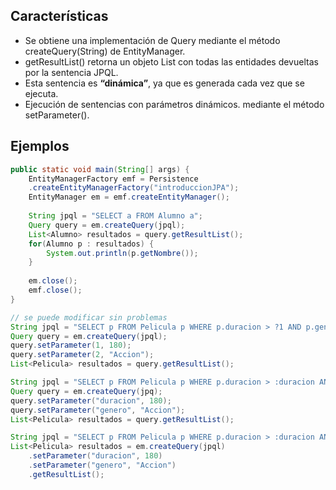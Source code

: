 ## Características
- Se obtiene una implementación de Query mediante el método createQuery(String) de EntityManager.
- getResultList() retorna un objeto List con todas las entidades devueltas por la sentencia JPQL.
- Esta sentencia es **“dinámica”**, ya que es generada cada vez que se ejecuta.
- Ejecución de sentencias con parámetros dinámicos. mediante el método setParameter().

## Ejemplos
```Java
public static void main(String[] args) {
	EntityManagerFactory emf = Persistence
	.createEntityManagerFactory("introduccionJPA");
	EntityManager em = emf.createEntityManager();
	
	String jpql = "SELECT a FROM Alumno a";
	Query query = em.createQuery(jpql);
	List<Alumno> resultados = query.getResultList();
	for(Alumno p : resultados) {
		System.out.println(p.getNombre());
	}
		
	em.close();
	emf.close();
}
```

```Java title:parametroOpcion1
// se puede modificar sin problemas
String jpql = "SELECT p FROM Pelicula p WHERE p.duracion > ?1 AND p.genero = ?2"
Query query = em.createQuery(jpql);
query.setParameter(1, 180);
query.setParameter(2, "Accion");
List<Pelicula> resultados = query.getResultList();
```

```java title:parametrosOpcion2
String jpql = "SELECT p FROM Pelicula p WHERE p.duracion > :duracion AND p.genero = :genero"
Query query = em.createQuery(jpq);
query.setParameter("duracion", 180);
query.setParameter("genero", "Accion");
List<Pelicula> resultados = query.getResultList();
```

```java title:parametrosOpcion3 
String jpql = "SELECT p FROM Pelicula p WHERE p.duracion > :duracion AND p.genero = :genero";
List<Pelicula> resultados = em.createQuery(jpql)
	.setParameter("duracion", 180) 
	.setParameter("genero", "Accion")
	.getResultList();
```